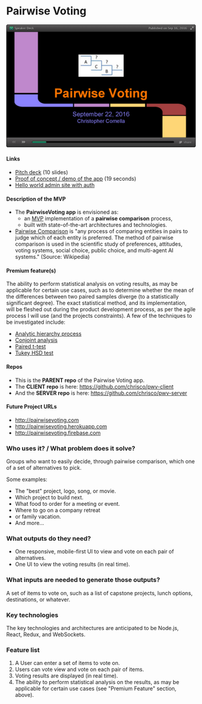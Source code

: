 # Pairwise Voting

![Screenshot](pairwise_voting.jpg)

#### Links

  * [Pitch deck](http://speakerdeck.com/chrisco/pairwise-voting) (10 slides)
  * [Proof of concept / demo of the app](https://youtu.be/65QhZWbcWgw) (19 seconds)
  * [Hello world admin site with auth](https://pairwise-voting.herokuapp.com)

#### Description of the MVP

  * The __PairwiseVoting app__ is envisioned as:
    * an [MVP](https://en.wikipedia.org/wiki/Minimum_viable_product) implementation of a __pairwise comparison__ process,
    * built with state-of-the-art architectures and technologies.
  * [Pairwise Comparison](https://en.wikipedia.org/wiki/Pairwise_comparison) is "any process of comparing entities in pairs to judge which of each entity is preferred. The method of pairwise comparison is used in the scientific study of preferences, attitudes, voting systems, social choice, public choice, and multi-agent AI systems." (Source: Wikipedia)

#### Premium feature(s)

The ability to perform statistical analysis on voting results, as may be applicable for certain use cases, such as to determine whether the mean of the differences between two paired samples diverge (to a statistically significant degree). The exact statistical method, and its implementation, will be fleshed out during the product development process, as per the agile process I will use (and the projects constraints). A few of the techniques to be investigated include:
* [Analytic hierarchy process](https://en.wikipedia.org/wiki/Analytic_hierarchy_process)
* [Conjoint analysis](https://www.google.com/search?q=conjoint+analysis)
* [Paired t-test](http://support.minitab.com/en-us/minitab/17/topic-library/basic-statistics-and-graphs/hypothesis-tests/tests-of-means/why-use-paired-t/)
* [Tukey HSD test](http://onlinestatbook.com/2/tests_of_means/pairwise.html)

#### Repos

* This is the __PARENT repo__ of the Pairwise Voting app.
* The __CLIENT repo__ is here: https://github.com/chrisco/pwv-client
* And the __SERVER repo__ is here: https://github.com/chrisco/pwv-server

#### Future Project URLs

  * http://pairwisevoting.com
  * http://pairwisevoting.herokuapp.com
  * http://pairwisevoting.firebase.com

### Who uses it? / What problem does it solve?

Groups who want to easily decide, through pairwise comparison, which one of a set of alternatives to pick.

Some examples:

* The "best" project, logo, song, or movie.
* Which project to build next.
* What food to order for a meeting or event.
* Where to go on a company retreat
* or family vacation.
* And more...

### What outputs do they need?

* One responsive, mobile-first UI to view and vote on each pair of alternatives.
* One UI to view the voting results (in real time).

### What inputs are needed to generate those outputs?

A set of items to vote on, such as a list of capstone projects, lunch options, destinations, or whatever.

### Key technologies

The key technologies and architectures are anticipated to be Node.js, React, Redux, and WebSockets.

### Feature list

1. A User can enter a set of items to vote on.
2. Users can vote view and vote on each pair of items.
3. Voting results are displayed (in real time).
4. The ability to perform statistical analysis on the results, as may be applicable for certain use cases (see "Premium Feature" section, above).
